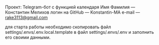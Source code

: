 Проект: Telegram-бот с функцией календаря
Имя Фамилия — Константин Мелихов
логин на GitHub — Konstantin-MA
e-mail — rake3113@gmail.com

для старта работы необходимо скопировать файл settings/.envs/.env.local.template в файл settings/.envs/.env и заполнить его своими данными.
